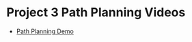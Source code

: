 # Project 3 Path Planning Videos
- [Path Planning Demo]([paste-link-to-a-video-here](https://drive.google.com/file/d/1shIczEjDvKc-amGWu8bTMKHtNyaL7TTb/view?usp=sharing))
